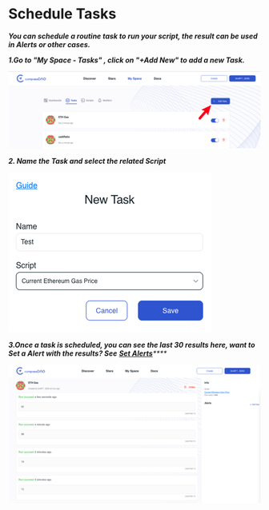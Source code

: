 # Schedule Tasks

_**You can schedule a routine task to run your script, the result can be used in Alerts or other cases.**_

_**1.Go to "My Space - Tasks"  , click on "+Add New" to add a new Task.**_

![](<../../../.gitbook/assets/image (4).png>)

_**2. Name the Task and select the related Script**_

![](<../../../.gitbook/assets/image (6).png>)



_**3.Once a task is scheduled, you can see the last 30 results here, want to Set a Alert with the results?  See**_ [_**Set Alerts**_](set-alerts.md)_****_

![](<../../../.gitbook/assets/image (2).png>)
